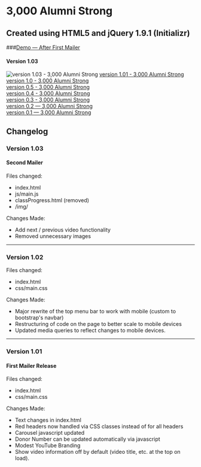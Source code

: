 3,000 Alumni Strong
===================

## Created using HTML5 and jQuery 1.9.1 (Initializr)

###[Demo — After First Mailer](http://kkirsche.github.io/3-000_Alumni_Strong/)

#### Version 1.03
![version 1.03 - 3,000 Alumni Strong](http://i.imgur.com/z0hHNpY.jpg "3,000 Alumni Strong")
[version 1.01 - 3,000 Alumni Strong](http://i.imgur.com/JcG4qBI.jpg "3,000 Alumni Strong")<br />
[version 1.0 - 3,000 Alumni Strong](http://i.imgur.com/ldtkprf.jpg "3,000 Alumni Strong")<br />
[version 0.5 - 3,000 Alumni Strong](http://i.imgur.com/ycPNk67.jpg "3,000 Alumni Strong")<br />
[version 0.4 - 3,000 Alumni Strong](http://i.imgur.com/0FnBthK.jpg "3,000 Alumni Strong")<br />
[version 0.3 - 3,000 Alumni Strong](http://i.imgur.com/W1sdlmw.jpg "3,000 Alumni Strong")<br />
[version 0.2 — 3,000 Alumni Strong](http://i.imgur.com/SrrG093.jpg "3,000 Alumni Strong")<br />
[version 0.1 — 3,000 Alumni Strong](http://i.imgur.com/ctigLrQ.jpg "3,000 Alumni Strong")

## Changelog

### Version 1.03
#### Second Mailer

Files changed:
* index.html
* js/main.js
* classProgress.html (removed)
* /img/

Changes Made:
* Add next / previous video functionality
* Removed unnecessary images

<hr />

### Version 1.02

Files changed:
* index.html
* css/main.css

Changes Made:
* Major rewrite of the top menu bar to work with mobile (custom to bootstrap's navbar)
* Restructuring of code on the page to better scale to mobile devices
* Updated media queries to reflect changes to mobile devices.

<hr />

### Version 1.01
#### First Mailer Release

Files changed:
* index.html
* css/main.css

Changes Made:
* Text changes in index.html
* Red headers now handled via CSS classes instead of for all headers
* Carousel javascript updated
* Donor Number can be updated automatically via javascript
* Modest YouTube Branding
* Show video information off by default (video title, etc. at the top on load).